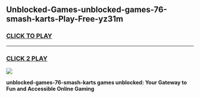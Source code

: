 
## Unblocked-Games-unblocked-games-76-smash-karts-Play-Free-yz31m
<h3>
<a href="https://premium76.site?title=unblocked-games-76-smash-karts&ref=21A">CLICK TO PLAY</a></h3>
<hr>

<h3>
<a href="https://premium76.site?title=unblocked-games-76-smash-karts&ref=21A">CLICK 2 PLAY</a>
  
</h3>

<a href="https://premium76.site?title=unblocked-games-76-smash-karts&ref=21A"><img src="https://clearcache.store/games.png"></a>


**unblocked-games-76-smash-karts games unblocked: Your Gateway to Fun and Accessible Online Gaming**
